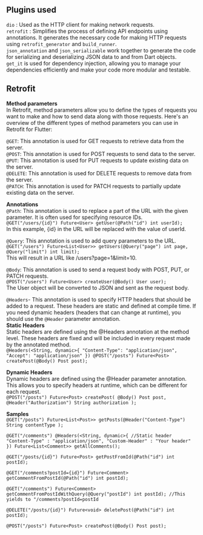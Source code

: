## Plugins used

`dio` : Used as the HTTP client for making network requests.<br/>
`retrofit` : Simplifies the process of defining API endpoints using annotations. It generates the necessary code for making HTTP requests using `retrofit_generator` and `build_runner`.<br/>
`json_annotation` and `json_serializable` work together to generate the code for serializing and deserializing JSON data to and from Dart objects.<br/>
`get_it` is used for dependency injection, allowing you to manage your dependencies efficiently and make your code more modular and testable.

## Retrofit

**Method parameters**<br/>
In Retrofit, method parameters allow you to define the types of requests you want to make and how to send data along with those requests. Here's an overview of the different types of method parameters you can use in Retrofit for Flutter:

`@GET`: This annotation is used for GET requests to retrieve data from the server.<br/>
`@POST`: This annotation is used for POST requests to send data to the server.<br/>
`@PUT`: This annotation is used for PUT requests to update existing data on the server.<br/>
`@DELETE`: This annotation is used for DELETE requests to remove data from the server.<br/>
`@PATCH`: This annotation is used for PATCH requests to partially update existing data on the server.

**Annotations**<br/>
`@Path`: This annotation is used to replace a part of the URL with the given parameter. It is often used for specifying resource IDs.<br/>
`@GET("/users/{id}")
Future<User> getUser(@Path("id") int userId);`<br/>
In this example, {id} in the URL will be replaced with the value of userId.

`@Query`: This annotation is used to add query parameters to the URL.<br/>
`@GET("/users")
Future<List<User>> getUsers(@Query("page") int page, @Query("limit") int limit);`<br/>
This will result in a URL like /users?page=1&limit=10.

`@Body`: This annotation is used to send a request body with POST, PUT, or PATCH requests.<br/>
`@POST("/users")
Future<User> createUser(@Body() User user);`<br/>
The User object will be converted to JSON and sent as the request body.

`@Headers`- This annotation is used to specify HTTP headers that should be added to a request. These headers are static and defined at compile time. If you need dynamic headers (headers that can change at runtime), you should use the `@Header` parameter annotation.<br/>
**Static Headers**<br/>
Static headers are defined using the @Headers annotation at the method level. These headers are fixed and will be included in every request made by the annotated method.<br/>
`@Headers(<String, dynamic>{
"Content-Type": "application/json",
"Accept": "application/json"
})
@POST("/posts")
Future<Post> createPost(@Body() Post post);`

**Dynamic Headers**<br/>
Dynamic headers are defined using the @Header parameter annotation. This allows you to specify headers at runtime, which can be different for each request.<br/>
`@POST("/posts")
Future<Post> createPost(
@Body() Post post,
@Header("Authorization") String authorization
);`

**Samples**<br/>
`@GET("/posts")
Future<List<Post>> getPosts(@Header("Content-Type") String contentType );`

`@GET("/comments")
@Headers(<String, dynamic>{ //Static header
"Content-Type" : "application/json",
"Custom-Header" : "Your header"
})
Future<List<Comment>> getAllComments();`

`@GET("/posts/{id}")
Future<Post> getPostFromId(@Path("id") int postId);`

`@GET("/comments?postId={id}")
Future<Comment> getCommentFromPostId(@Path("id") int postId);`

`@GET("/comments")
Future<Comment> getCommentFromPostIdWithQuery(@Query("postId") int postId); //This yields to "/comments?postId=postId`

`@DELETE("/posts/{id}")
Future<void> deletePost(@Path("id") int postId);`

`@POST("/posts")
Future<Post> createPost(@Body() Post post);`
